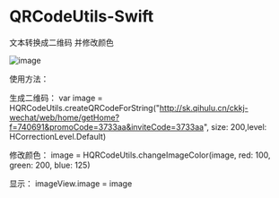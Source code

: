 # QRCodeUtils-Swift
文本转换成二维码 并修改颜色

 ![image](https://github.com/iFallen/QRCodeUtils-Swift/tree/master/ScreenShots/screenShot1.png)

使用方法：

生成二维码：
var image = HQRCodeUtils.createQRCodeForString("http://sk.qihulu.cn/ckkj-wechat/web/home/getHome?f=740691&promoCode=3733aa&inviteCode=3733aa", size: 200,level: HCorrectionLevel.Default)

修改颜色：
image = HQRCodeUtils.changeImageColor(image, red: 100, green: 200, blue: 125)

显示：
imageView.image = image
